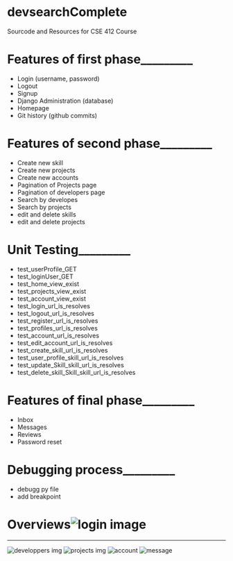 # devsearchComplete
Sourcode and Resources for CSE 412 Course
# Features of first phase_________
* Login (username, password)
* Logout
* Signup
* Django Administration (database)
* Homepage
* Git history (github commits)
# Features of second phase_________
* Create new skill
* Create new projects
* Create new accounts
* Pagination of Projects page
* Pagination of developers page
* Search by developes
* Search by projects
* edit and delete skills
* edit and delete projects
# Unit Testing_________
* test_userProfile_GET
* test_loginUser_GET
* test_home_view_exist
* test_projects_view_exist
* test_account_view_exist
* test_login_url_is_resolves
* test_logout_url_is_resolves
* test_register_url_is_resolves
* test_profiles_url_is_resolves
* test_account_url_is_resolves
* test_edit_account_url_is_resolves
* test_create_skill_url_is_resolves
* test_user_profile_skill_url_is_resolves
* test_update_Skill_skill_url_is_resolves
* test_delete_skill_Skill_skill_url_is_resolves
# Features of final phase_________
* Inbox
* Messages
* Reviews
* Password reset
# Debugging process_________
* debugg py file
* add breakpoint
# Overviews![login image](https://user-images.githubusercontent.com/61104968/147235024-5086d47d-c540-49ee-a6bd-f65f6485cf7a.png)
_________
![developpers img](https://user-images.githubusercontent.com/61104968/147234630-e5d9aade-8f66-41e3-9a52-f25e91aa39e7.jpg)
![projects img](https://user-images.githubusercontent.com/61104968/147234658-7006fc76-6f51-4f73-a0fc-a4774b07baaa.jpg)
![account](https://user-images.githubusercontent.com/61104968/148231339-8512758e-5c31-4d46-8ffe-ccd59483ebb5.png)
![message](https://user-images.githubusercontent.com/61104968/148232034-ee6d47d6-8d0e-44ed-8c9f-9a6680cd54fd.png)
